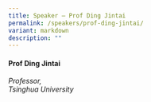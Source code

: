 ```yaml
---
title: Speaker – Prof Ding Jintai
permalink: /speakers/prof-ding-jintai/
variant: markdown
description: ""
---
```

#### **Prof Ding Jintai**

*Professor, <br>Tsinghua University*